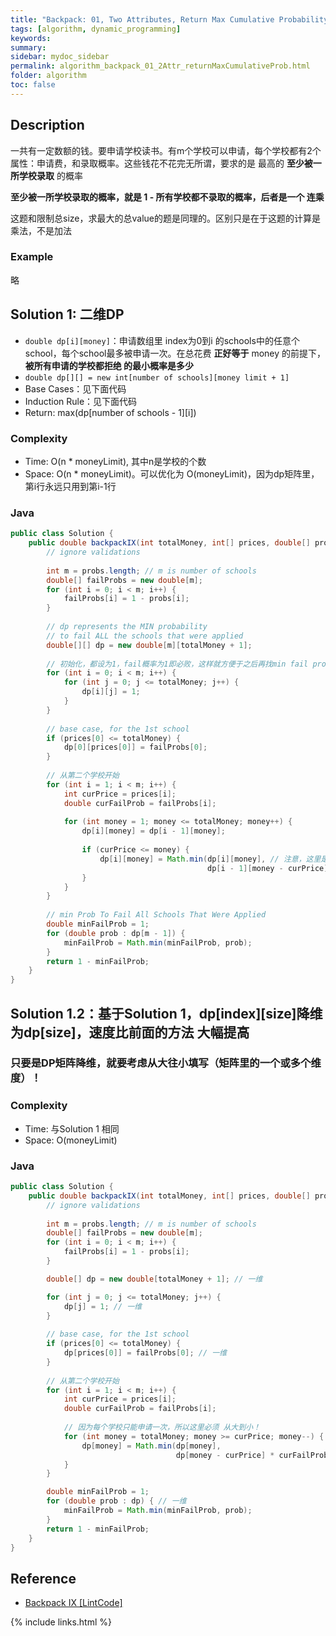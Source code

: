 ```yaml
---
title: "Backpack: 01, Two Attributes, Return Max Cumulative Probability"
tags: [algorithm, dynamic_programming]
keywords:
summary:
sidebar: mydoc_sidebar
permalink: algorithm_backpack_01_2Attr_returnMaxCumulativeProb.html
folder: algorithm
toc: false
---
```


## Description
一共有一定数额的钱。要申请学校读书。有m个学校可以申请，每个学校都有2个属性：申请费，和录取概率。这些钱花不花完无所谓，要求的是 最高的 **至少被一所学校录取** 的概率

**至少被一所学校录取的概率，就是 1 - 所有学校都不录取的概率，后者是一个 连乘**

这题和限制总size，求最大的总value的题是同理的。区别只是在于这题的计算是乘法，不是加法

### Example
略

## Solution 1: 二维DP
* `double dp[i][money]`：申请数组里 index为0到i 的schools中的任意个school，每个school最多被申请一次。在总花费 **正好等于** money 的前提下，
**被所有申请的学校都拒绝 的最小概率是多少**
* `double dp[][] = new int[number of schools][money limit + 1]`
* Base Cases：见下面代码
* Induction Rule：见下面代码
* Return: max(dp[number of schools - 1][i])

### Complexity
* Time: O(n * moneyLimit), 其中n是学校的个数
* Space: O(n * moneyLimit)。可以优化为 O(moneyLimit)，因为dp矩阵里，第i行永远只用到第i-1行

### Java
```java
public class Solution {
    public double backpackIX(int totalMoney, int[] prices, double[] probs) {
        // ignore validations
        
        int m = probs.length; // m is number of schools
        double[] failProbs = new double[m];
        for (int i = 0; i < m; i++) {
            failProbs[i] = 1 - probs[i];
        }
        
        // dp represents the MIN probability 
        // to fail ALL the schools that were applied
        double[][] dp = new double[m][totalMoney + 1];
        
        // 初始化，都设为1，fail概率为1即必败，这样就方便于之后再找min fail prob
        for (int i = 0; i < m; i++) {
            for (int j = 0; j <= totalMoney; j++) {
                dp[i][j] = 1;
            }
        }
        
        // base case, for the 1st school
        if (prices[0] <= totalMoney) {
            dp[0][prices[0]] = failProbs[0];
        }
        
        // 从第二个学校开始
        for (int i = 1; i < m; i++) {
            int curPrice = prices[i];
            double curFailProb = failProbs[i];
            
            for (int money = 1; money <= totalMoney; money++) {
                dp[i][money] = dp[i - 1][money];
                
                if (curPrice <= money) {
                    dp[i][money] = Math.min(dp[i][money], // 注意，这里是要取 min！
                                            dp[i - 1][money - curPrice] * curFailProb);
                }
            }
        }
        
        // min Prob To Fail All Schools That Were Applied
        double minFailProb = 1;
        for (double prob : dp[m - 1]) {
            minFailProb = Math.min(minFailProb, prob);
        }
        return 1 - minFailProb;
    }
}
```

## Solution 1.2：基于Solution 1，dp[index][size]降维为dp[size]，速度比前面的方法 大幅提高

### 只要是DP矩阵降维，就要考虑从大往小填写（矩阵里的一个或多个维度）！

### Complexity
* Time: 与Solution 1 相同
* Space: O(moneyLimit)

### Java
```java
public class Solution {
    public double backpackIX(int totalMoney, int[] prices, double[] probs) {
        // ignore validations
        
        int m = probs.length; // m is number of schools
        double[] failProbs = new double[m];
        for (int i = 0; i < m; i++) {
            failProbs[i] = 1 - probs[i];
        }

        double[] dp = new double[totalMoney + 1]; // 一维

        for (int j = 0; j <= totalMoney; j++) {
            dp[j] = 1; // 一维
        }
        
        // base case, for the 1st school
        if (prices[0] <= totalMoney) {
            dp[prices[0]] = failProbs[0]; // 一维
        }
        
        // 从第二个学校开始
        for (int i = 1; i < m; i++) {
            int curPrice = prices[i];
            double curFailProb = failProbs[i];
            
            // 因为每个学校只能申请一次，所以这里必须 从大到小！
            for (int money = totalMoney; money >= curPrice; money--) { // 一维
                dp[money] = Math.min(dp[money],
                                     dp[money - curPrice] * curFailProb);
            }
        }

        double minFailProb = 1;
        for (double prob : dp) { // 一维
            minFailProb = Math.min(minFailProb, prob);
        }
        return 1 - minFailProb;
    }
}
```

## Reference
* [Backpack IX [LintCode]](https://www.lintcode.com/problem/backpack-ix/description)

{% include links.html %}
